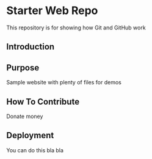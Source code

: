 # Starter Web Repo

This repository is for showing how Git and GitHub work

## Introduction

## Purpose

Sample website with plenty of files for demos

## How To Contribute
Donate money

## Deployment
You can do this bla bla
